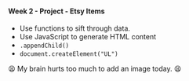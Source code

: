 #### Week 2 - Project - Etsy Items

* Use functions to sift through data.
* Use JavaScript to generate HTML content
* `.appendChild()`
* `document.createElement("UL")`

:tired_face: My brain hurts too much to add an image today. :tired_face: